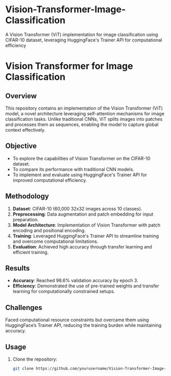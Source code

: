 # Vision-Transformer-Image-Classification
A Vision Transformer (ViT) implementation for image classification using CIFAR-10 dataset, leveraging HuggingFace's Trainer API for computational efficiency
# Vision Transformer for Image Classification

## Overview
This repository contains an implementation of the Vision Transformer (ViT) model, a novel architecture leveraging self-attention mechanisms for image classification tasks. Unlike traditional CNNs, ViT splits images into patches and processes them as sequences, enabling the model to capture global context effectively.

## Objective
- To explore the capabilities of Vision Transformer on the CIFAR-10 dataset.
- To compare its performance with traditional CNN models.
- To implement and evaluate using HuggingFace's Trainer API for improved computational efficiency.

## Methodology
1. **Dataset**: CIFAR-10 (60,000 32x32 images across 10 classes).
2. **Preprocessing**: Data augmentation and patch embedding for input preparation.
3. **Model Architecture**: Implementation of Vision Transformer with patch encoding and positional encoding.
4. **Training**: Leveraged HuggingFace's Trainer API to streamline training and overcome computational limitations.
5. **Evaluation**: Achieved high accuracy through transfer learning and efficient training.

## Results
- **Accuracy**: Reached 98.6% validation accuracy by epoch 3.
- **Efficiency**: Demonstrated the use of pre-trained weights and transfer learning for computationally constrained setups.

## Challenges
Faced computational resource constraints but overcame them using HuggingFace’s Trainer API, reducing the training burden while maintaining accuracy.

## Usage
1. Clone the repository:
   ```bash
   git clone https://github.com/yourusername/Vision-Transformer-Image-Classification.git
